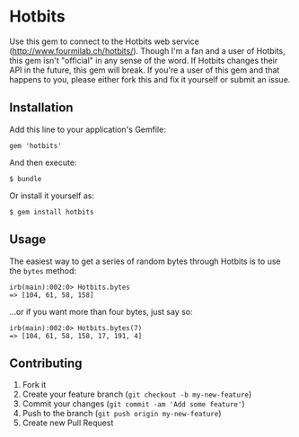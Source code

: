 # Hotbits

Use this gem to connect to the Hotbits web service
(http://www.fourmilab.ch/hotbits/).  Though I'm a fan and a user of Hotbits,
this gem isn't "official" in any sense of the word.  If Hotbits changes their
API in the future, this gem will break. If you're a user of this gem and that
happens to you, please either fork this and fix it yourself or submit an issue.

## Installation

Add this line to your application's Gemfile:

    gem 'hotbits'

And then execute:

    $ bundle

Or install it yourself as:

    $ gem install hotbits

## Usage

The easiest way to get a series of random bytes through Hotbits is to use the
`bytes` method:

    irb(main):002:0> Hotbits.bytes
    => [104, 61, 58, 158]

...or if you want more than four bytes, just say so:

    irb(main):002:0> Hotbits.bytes(7)
    => [104, 61, 58, 158, 17, 191, 4]

## Contributing

1. Fork it
2. Create your feature branch (`git checkout -b my-new-feature`)
3. Commit your changes (`git commit -am 'Add some feature'`)
4. Push to the branch (`git push origin my-new-feature`)
5. Create new Pull Request
